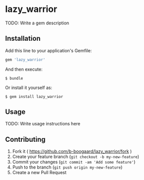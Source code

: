 # lazy_warrior

TODO: Write a gem description

## Installation

Add this line to your application's Gemfile:

```ruby
gem 'lazy_warrior'
```

And then execute:

    $ bundle

Or install it yourself as:

    $ gem install lazy_warrior

## Usage

TODO: Write usage instructions here

## Contributing

1. Fork it ( https://github.com/b-boogaard/lazy_warrior/fork )
2. Create your feature branch (`git checkout -b my-new-feature`)
3. Commit your changes (`git commit -am 'Add some feature'`)
4. Push to the branch (`git push origin my-new-feature`)
5. Create a new Pull Request
